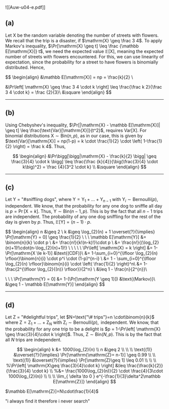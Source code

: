 ![[Auw-u04-e.pdf]]

## (a)
Let $\mathrm{X}$ be the random variable denoting the number of streets with flowers. We recall that the trip is a disaster, if $\mathrm{X} \geq \frac 3 4$. To apply Markov's inequality, $\Pr[\mathrm{X} \geq t] \leq \frac {\mathbb E[\mathrm{X}]} t$, we need the expected value $\mathbb{E}[\mathrm{X}]$, meaning the expected number of streets with flowers encountered.
For this, we can use linearity of expectation, since the probability for a street to have flowers is binomially distributed. Hence,

$$
\begin{align}
&\mathbb E[\mathrm{X}] = np = \frac{k}{2} \\

&\Pr\left[ \mathrm{X} \geq \frac 3 4 \cdot k \right] \leq \frac{\frac k 2}{\frac 3 4 \cdot k} = \frac {2}{3}\\
&\square
\end{align}
$$

___
## (b)
Using Chebyshev's inequality, $\Pr[|\mathrm{X} - \mathbb E[\mathrm{X}]| \geq t] \leq \frac{\text{Var}[\mathrm{X}]}{t^2}$, requires $\text{Var}[\mathrm{X}]$. For binomial distributions $\mathrm{X} \sim \mathrm{Bin}(n, p)$, as in our case, this is given by $\text{Var}[\mathrm{X}] = np(1-p) = k \cdot \frac{1}{2} \cdot \left( 1-\frac{1}{2} \right) = \frac k 4$. Thus,

$$
\begin{align}
&\Pr\bigg[\bigg|\mathrm{X} - \frac{k}{2} \bigg| \geq \frac{3}{4} \cdot k \bigg] \leq \frac{\frac {k}{4}}{\big(\frac{3}{4} \cdot k\big)^2} = \frac {4}{3^2 \cdot k} \\
&\square
\end{align}
$$

___
## (c)
Let $\text{Y = "\# sniffling dogs"}$, where $\mathrm{Y} = \mathrm{Y}_{1} + \dots + \mathrm{Y}_{n-1}$ with $\mathrm{Y}_{i} \sim \mathrm{Bernoulli}(p), \text{ independent}$. We know, that the probability for any one dog to sniffle all day is $p = \Pr[\mathrm{X} = k]$. Thus, $\mathrm{Y} \sim \text{Bin}(n-1, p)$. This is by the fact that all $n-1$ trips are independent. The probability of any one dog sniffling for the rest of the day is given by $p$.
Thus, $\mathbb E[\mathrm{Y}] = (n-1) \cdot p$.


$$
\begin{align}
n &\geq 2 \\
k &\geq \log_{2}(n) + 1  \overset{?}{\implies} \Pr[\mathrm{Y} = 0] \geq \frac{1}{2} \\
 \\
 \\
\mathbb E[\mathrm{Y}] &= \binom{n}{k} \cdot p \\
&= \frac{n!}{k!(n-k)!}\cdot p \\
&= \frac{n!}{(\log_{2}(n)+1)!\cdot(n-\log_{2}(n)+1)!} \\
 \\
 \\
 \\
 \\
\Pr\left[ \mathrm{X} =  k  \right]
&= 1-\Pr[\mathrm{X \le k-1}]  &\text{(CDF)}\\
&= 1-\sum_{i=0}^{\lfloor \log_{2}(n) \rfloor}\binom{n}{i} \cdot p^i \cdot (1-p)^{n-i} \\
&= 1 - \sum_{i=0}^{\lfloor \log_{2}(n) \rfloor}\binom{n}{i} \cdot \left( \frac{1}{2} \right)^n\\
&= 1-\frac{2^{\lfloor \log_{2}{(n)} \rfloor}}{2^n} \\
&\leq 1 - \frac{n}{2^{n}}\\

 \\
 \\
 \\
\Pr[\mathrm{Y} = 0] &= 1-(\Pr[\mathrm{Y \geq 1}]) &\text{(Markov)}\\
&\geq 1 - \mathbb E[\mathrm{Y}]
\end{align}
$$


___
## (d)

Let $\text{Z = "\# delightful trips"}$, let $N=\text{"\# trips"}=n \cdot\binom{n}{k}$ where $\mathrm{Z} = \mathrm{Z}_{1} + \dots + \mathrm{Z}_{N}$ with $\mathrm{Z}_{i} \sim \mathrm{Bernoulli}(p), \text{ independent}$. We know, that the probability for any one trip to be a delight is $p = 1-\Pr\left[ \mathrm{X} \geq \frac{3}{4}\cdot k \right]$. Thus, $\mathrm{Z} \sim \text{Bin}(N, p)$. This is by the fact that all $N$ trips are independent.

$$
\begin{align}
k &= 1000\log_{2}(n)  \\
n &\geq 2 \\
 \\
 \\
\text{(1)} &\overset{?}{\implies} \Pr[\mathrm{\mathrm{Z}= n-1}] \geq 0.99 \\
 \\
\text{(1)} &\overset{?}{\implies} \Pr[\mathrm{Z}\geq 1] \leq 0.01 \\
 \\
 \\
%\Pr\left[ \mathrm{X\geq \frac{3}{4}\cdot k} \right] &\leq \frac{\frac{k}{2}}{\frac{3}{4} \cdot k} \\
%&= \frac{1000\log_{2}(n)}{2} \cdot \frac{4}{3\cdot 1000\log_{2}(n)} \\
 \\
 \\
\lim_{ \delta \to 0 } e^{-\frac{1}{3}\delta^2\mathbb E[\mathrm{Z}]}
\end{align}
$$



$\mathbb E[\mathrm{Z}]=N\cdot\frac{1}{4}$






"i always find it therefore i never search"

